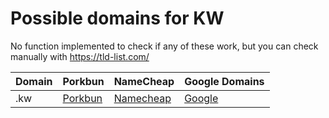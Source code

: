 # Possible domains for KW

No function implemented to check if any of these work, but you can check manually with https://tld-list.com/

| Domain | Porkbun | NameCheap | Google Domains |
|---|---|---|---|
| .kw | [Porkbun](https://porkbun.com/checkout/search?prb=e814663da1&tlds=&idnLanguage=&search=search&q=.kw) | [Namecheap](https://www.namecheap.com/domains/registration/results/?domain=.kw) | [Google](https://domains.google.com/registrar/search?searchTerm=.kw) |
